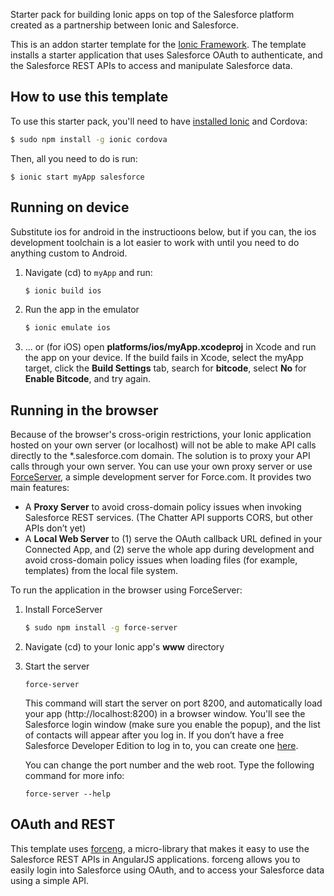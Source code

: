 Starter pack for building Ionic apps on top of the Salesforce platform created as a partnership between Ionic and Salesforce.

This is an addon starter template for the [Ionic Framework](http://ionicframework.com/). The template installs a starter application that uses Salesforce OAuth to authenticate, and the Salesforce REST APIs to access and manipulate Salesforce data.

## How to use this template

To use this starter pack, you'll need to have [installed Ionic](http://ionicframework.com/getting-started) and Cordova:

```bash
$ sudo npm install -g ionic cordova
```

Then, all you need to do is run:
```
$ ionic start myApp salesforce
```

## Running on device

Substitute ios for android in the instructioons below, but if you can, the ios development toolchain is a lot easier to work with until you need to do anything custom to Android.

1. Navigate (cd) to `myApp` and run:

    ```bash
    $ ionic build ios
    ```

1. Run the app in the emulator

    ```bash
    $ ionic emulate ios
    ```

1. ... or (for iOS) open **platforms/ios/myApp.xcodeproj** in Xcode and run the app on your device. If the build fails in Xcode, select the myApp target, click the **Build Settings** tab, search for **bitcode**, select **No** for **Enable Bitcode**, and try again.


## Running in the browser

Because of the browser's cross-origin restrictions, your Ionic application hosted on your own server (or localhost) will not be able to make API calls directly to the *.salesforce.com domain. The solution is to proxy your API calls through your own server. You can use your own proxy server or use [ForceServer](https://github.com/ccoenraets/force-server), a simple development server for Force.com. It provides two main features:

- A **Proxy Server** to avoid cross-domain policy issues when invoking Salesforce REST services. (The Chatter API supports CORS, but other APIs don’t yet)
- A **Local Web Server** to (1) serve the OAuth callback URL defined in your Connected App, and (2) serve the whole app during development and avoid cross-domain policy issues when loading files (for example, templates) from the local file system.

To run the application in the browser using ForceServer:

1. Install ForceServer

    ```bash
    $ sudo npm install -g force-server
    ```

2. Navigate (cd) to your Ionic app's **www** directory  

3. Start the server

    ```
    force-server
    ```

    This command will start the server on port 8200, and automatically load your app (http://localhost:8200) in a browser window. You'll see the Salesforce login window (make sure you enable the popup), and the list of contacts will appear after you log in. If you don’t have a free Salesforce Developer Edition to log in to, you can create one [here](http://developer.salesforce.com/signup).

    You can change the port number and the web root. Type the following command for more info:

    ```
    force-server --help
    ```

## OAuth and REST

This template uses [forceng](https://github.com/ccoenraets/forceng), a micro-library that makes it easy to use the Salesforce REST APIs in AngularJS applications. forceng allows you to easily login into Salesforce using OAuth, and to access your Salesforce data using a simple API.
